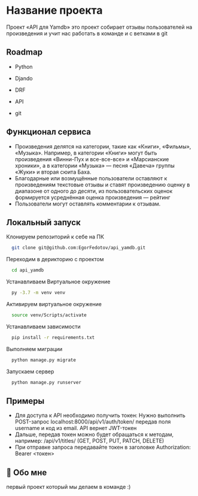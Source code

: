 
# Название проекта

Проект «API для Yamdb» это проект собирает отзывы пользователей на произведения и учит нас работать в команде и с ветками в git


## Roadmap

- Python

-  Djando

- DRF

- API

- git




## Функционал сервиса

- Произведения делятся на категории, такие как «Книги», «Фильмы», «Музыка». Например, в категории «Книги» могут быть произведения «Винни-Пух и все-все-все» и «Марсианские хроники», а в категории «Музыка» — песня «Давеча» группы «Жуки» и вторая сюита Баха.
- Благодарные или возмущённые пользователи оставляют к произведениям текстовые отзывы и ставят произведению оценку в диапазоне от одного до десяти, из пользовательских оценок формируется усреднённая оценка произведения — рейтинг 
- Пользователи могут оставлять комментарии к отзывам.


## Локальный запуск

Клонируем репозиторий к себе на ПК

```bash
  git clone git@github.com:EgorFedotov/api_yamdb.git
```

Переходим в дерикторию с проектом

```bash
  cd api_yamdb
```

Устанавливаем Виртуальное окружение

```bash
  py -3.7 -m venv venv
```

Активируем виртуальное окружение

```bash
  source venv/Scripts/activate
```

Устанавливаем зависимости

```bash
  pip install -r requirements.txt
```

Выполняем миграции

```bash
  python manage.py migrate
```

Запускаем сервер

```bash
  python manage.py runserver
```



## Примеры


- Для доступа к API необходимо получить токен: Нужно выполнить POST-запрос localhost:8000/api/v1/auth/token/ передав поля username и код из email. API вернет JWT-токен
- Дальше, передав токен можно будет обращаться к методам, например:
  /api/v1/titles/ (GET, POST, PUT, PATCH, DELETE)
- При отправке запроса передавайте токен в заголовке Authorization: Bearer <токен>


## 🚀 Обо мне
первый проект который мы делаем в команде :)

